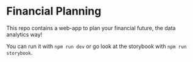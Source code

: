 # Financial Planning

This repo contains a web-app to plan your financial future, the data analytics way!

You can run it with `npm run dev` or go look at the storybook with `npm run storybook`.
